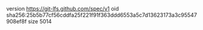 version https://git-lfs.github.com/spec/v1
oid sha256:25b5b77cf56cddfa25f221f91f363ddd6553a5c7d13623173a3c95547908ef8f
size 5014
